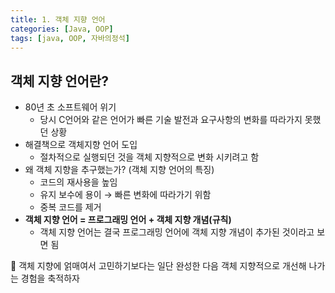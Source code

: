 ```yaml
---
title: 1. 객체 지향 언어
categories: [Java, OOP]
tags: [java, OOP, 자바의정석]
---
```


## 객체 지향 언어란?

- 80년 초 소프트웨어 위기
    - 당시 C언어와 같은 언어가 빠른 기술 발전과 요구사항의 변화를 따라가지 못했던 상황
- 해결책으로 객체지향 언어 도입
    - 절차적으로 실행되던 것을 객체 지향적으로 변화 시키려고 함
- 왜 객체 지향을 추구했는가? (객체 지향 언어의 특징)
    - 코드의 재사용을 높임
    - 유지 보수에 용이 → 빠른 변화에 따라가기 위함
    - 중복 코드를 제거
- **객체 지향 언어 = 프로그래밍 언어 + 객체 지향 개념(규칙)**
    - 객체 지향 언어는 결국 프로그래밍 언어에 객체 지향 개념이 추가된 것이라고 보면 됨

<aside>
💬 객체 지향에 얽매여서 고민하기보다는 
일단 완성한 다음 객체 지향적으로 개선해 나가는 경험을 축적하자

</aside>